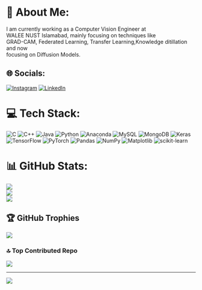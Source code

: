 # 💫 About Me:
I am currently working as a Computer Vision Engineer at <br>WALEE NUST Islamabad, mainly focusing on techniques like <br>GRAD-CAM, Federated Learning, Transfer Learning,Knowledge ditillation and now <br>focusing on Diffusion Models.<br>


## 🌐 Socials:
[![Instagram](https://img.shields.io/badge/Instagram-%23E4405F.svg?logo=Instagram&logoColor=white)](https://instagram.com/ahmad_sarmad_ali._) [![LinkedIn](https://img.shields.io/badge/LinkedIn-%230077B5.svg?logo=linkedin&logoColor=white)](https://linkedin.com/in/ahmad-sarmad-ali-ba288b24b/) 

# 💻 Tech Stack:
![C](https://img.shields.io/badge/c-%2300599C.svg?style=for-the-badge&logo=c&logoColor=white) ![C++](https://img.shields.io/badge/c++-%2300599C.svg?style=for-the-badge&logo=c%2B%2B&logoColor=white) ![Java](https://img.shields.io/badge/java-%23ED8B00.svg?style=for-the-badge&logo=openjdk&logoColor=white) ![Python](https://img.shields.io/badge/python-3670A0?style=for-the-badge&logo=python&logoColor=ffdd54) ![Anaconda](https://img.shields.io/badge/Anaconda-%2344A833.svg?style=for-the-badge&logo=anaconda&logoColor=white) ![MySQL](https://img.shields.io/badge/mysql-%2300000f.svg?style=for-the-badge&logo=mysql&logoColor=white) ![MongoDB](https://img.shields.io/badge/MongoDB-%234ea94b.svg?style=for-the-badge&logo=mongodb&logoColor=white) ![Keras](https://img.shields.io/badge/Keras-%23D00000.svg?style=for-the-badge&logo=Keras&logoColor=white) ![TensorFlow](https://img.shields.io/badge/TensorFlow-%23FF6F00.svg?style=for-the-badge&logo=TensorFlow&logoColor=white) ![PyTorch](https://img.shields.io/badge/PyTorch-%23EE4C2C.svg?style=for-the-badge&logo=PyTorch&logoColor=white) ![Pandas](https://img.shields.io/badge/pandas-%23150458.svg?style=for-the-badge&logo=pandas&logoColor=white) ![NumPy](https://img.shields.io/badge/numpy-%23013243.svg?style=for-the-badge&logo=numpy&logoColor=white) ![Matplotlib](https://img.shields.io/badge/Matplotlib-%23ffffff.svg?style=for-the-badge&logo=Matplotlib&logoColor=black) ![scikit-learn](https://img.shields.io/badge/scikit--learn-%23F7931E.svg?style=for-the-badge&logo=scikit-learn&logoColor=white)
# 📊 GitHub Stats:
![](https://github-readme-stats.vercel.app/api?username=SARMAD-ALI-cyber&theme=radical&hide_border=false&include_all_commits=true&count_private=true)<br/>
![](https://github-readme-streak-stats.herokuapp.com/?user=SARMAD-ALI-cyber&theme=radical&hide_border=false)<br/>
![](https://github-readme-stats.vercel.app/api/top-langs/?username=SARMAD-ALI-cyber&theme=radical&hide_border=false&include_all_commits=true&count_private=true&layout=compact)

## 🏆 GitHub Trophies
![](https://github-profile-trophy.vercel.app/?username=SARMAD-ALI-cyber&theme=radical&no-frame=false&no-bg=false&margin-w=4)

### 🔝 Top Contributed Repo
![](https://github-contributor-stats.vercel.app/api?username=SARMAD-ALI-cyber&limit=5&theme=radical&combine_all_yearly_contributions=true)

---
[![](https://visitcount.itsvg.in/api?id=SARMAD-ALI-cyber&icon=0&color=0)](https://visitcount.itsvg.in)

<!-- Proudly created with GPRM ( https://gprm.itsvg.in ) -->

